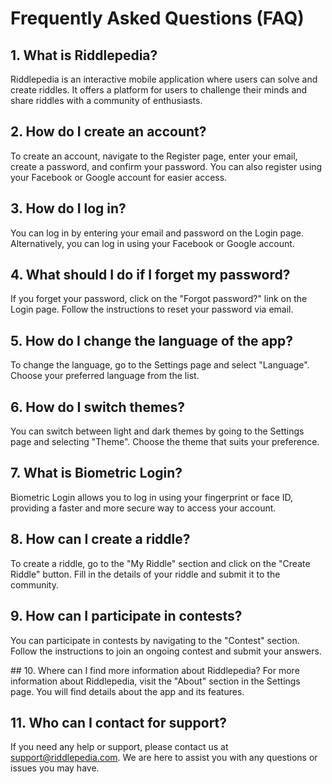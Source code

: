 <!-- index.md -->
<!DOCTYPE html>
<html lang="en">
<head>
    <link rel="stylesheet" type="text/css" href="styles.css">
</head>
<body>

# Frequently Asked Questions (FAQ)

## 1. What is Riddlepedia?
Riddlepedia is an interactive mobile application where users can solve and create riddles. It offers a platform for users to challenge their minds and share riddles with a community of enthusiasts.

## 2. How do I create an account?
To create an account, navigate to the Register page, enter your email, create a password, and confirm your password. You can also register using your Facebook or Google account for easier access.

## 3. How do I log in?
You can log in by entering your email and password on the Login page. Alternatively, you can log in using your Facebook or Google account.

## 4. What should I do if I forget my password?
If you forget your password, click on the "Forgot password?" link on the Login page. Follow the instructions to reset your password via email.

## 5. How do I change the language of the app?
To change the language, go to the Settings page and select "Language". Choose your preferred language from the list.

## 6. How do I switch themes?
You can switch between light and dark themes by going to the Settings page and selecting "Theme". Choose the theme that suits your preference.

## 7. What is Biometric Login?
Biometric Login allows you to log in using your fingerprint or face ID, providing a faster and more secure way to access your account.

## 8. How can I create a riddle?
To create a riddle, go to the "My Riddle" section and click on the "Create Riddle" button. Fill in the details of your riddle and submit it to the community.

## 9. How can I participate in contests?
You can participate in contests by navigating to the "Contest" section. Follow the instructions to join an ongoing contest and submit your answers.

</body>
</html>
## 10. Where can I find more information about Riddlepedia?
For more information about Riddlepedia, visit the "About" section in the Settings page. You will find details about the app and its features.

## 11. Who can I contact for support?
If you need any help or support, please contact us at support@riddlepedia.com. We are here to assist you with any questions or issues you may have.
